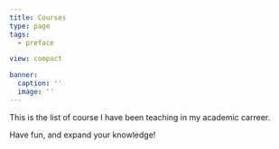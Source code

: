 ```yaml
---
title: Courses
type: page
tags:
  - preface

view: compact

banner:
  caption: ''
  image: ''
---
```


This is the list of course I have been teaching in my academic carreer.

Have fun, and expand your knowledge!
